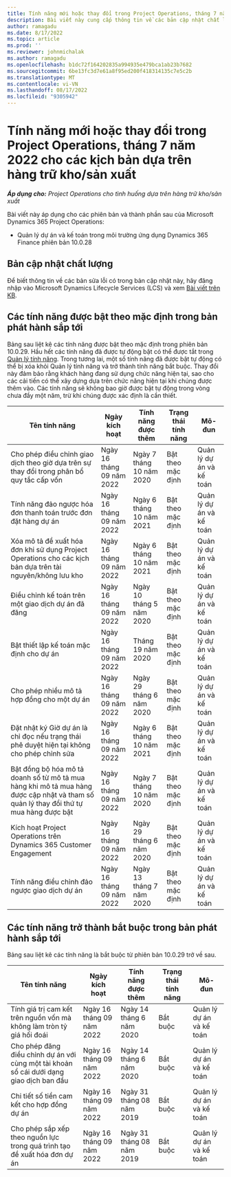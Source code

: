 ```yaml
---
title: Tính năng mới hoặc thay đổi trong Project Operations, tháng 7 năm 2022 cho các kịch bản dựa trên hàng trữ kho/sản xuất
description: Bài viết này cung cấp thông tin về các bản cập nhật chất lượng có trong bản phát hành tháng 7 năm 2022 của Microsoft Dynamics 365 Project Operations cho các kịch bản dựa trên hàng trữ kho/sản xuất.
author: ramagadu
ms.date: 8/17/2022
ms.topic: article
ms.prod: ''
ms.reviewer: johnmichalak
ms.author: ramagadu
ms.openlocfilehash: b1dc72f164202835a994935e479bca1ab23b7682
ms.sourcegitcommit: 6be13fc3d7e61a8f95ed200f418314135c7e5c2b
ms.translationtype: MT
ms.contentlocale: vi-VN
ms.lasthandoff: 08/17/2022
ms.locfileid: "9305942"
---
```

# <a name="whats-new-or-changed-in-project-operations-july-2022-for-stockedproduction-based-scenarios"></a>Tính năng mới hoặc thay đổi trong Project Operations, tháng 7 năm 2022 cho các kịch bản dựa trên hàng trữ kho/sản xuất

_**Áp dụng cho:** Project Operations cho tình huống dựa trên hàng trữ kho/sản xuất_

Bài viết này áp dụng cho các phiên bản và thành phần sau của Microsoft Dynamics 365 Project Operations:

- Quản lý dự án và kế toán trong môi trường ứng dụng Dynamics 365 Finance phiên bản 10.0.28

## <a name="quality-updates"></a>Bản cập nhật chất lượng

Để biết thông tin về các bản sửa lỗi có trong bản cập nhật này, hãy đăng nhập vào Microsoft Dynamics Lifecycle Services (LCS) và xem [Bài viết trên KB](https://fix.lcs.dynamics.com/Issue/Details?bugId=694438).

## <a name="features-turned-on-by-default-in-upcoming-release"></a>Các tính năng được bật theo mặc định trong bản phát hành sắp tới

Bảng sau liệt kê các tính năng được bật theo mặc định trong phiên bản 10.0.29. Hầu hết các tính năng đã được tự động bật có thể được tắt trong [Quản lý tính năng](/dynamics365/fin-ops-core/fin-ops/get-started/feature-management/feature-management-overview). Trong tương lai, một số tính năng đã được bật tự động có thể bị xóa khỏi Quản lý tính năng và trở thành tính năng bắt buộc. Thay đổi này đảm bảo rằng khách hàng đang sử dụng chức năng hiện tại, sao cho các cải tiến có thể xây dựng dựa trên chức năng hiện tại khi chúng được thêm vào. Các tính năng sẽ không bao giờ được bật tự động trong vòng chưa đầy một năm, trừ khi chúng được xác định là cần thiết.

| Tên tính năng | Ngày kích hoạt | Tính năng được thêm | Trạng thái tính năng | Mô-đun |
| --- | --- | --- |--- |--- |
| Cho phép điều chỉnh giao dịch theo giờ dựa trên sự thay đổi trong phân bổ quy tắc cấp vốn | Ngày 16 tháng 09 năm 2022 | Ngày 7 tháng 10 năm 2020 | Bật theo mặc định | Quản lý dự án và kế toán |
| Tính năng đảo ngược hóa đơn thanh toán trước đơn đặt hàng dự án | Ngày 16 tháng 09 năm 2022 | Ngày 6 tháng 10 năm 2021 | Bật theo mặc định | Quản lý dự án và kế toán |
| Xóa mô tả đề xuất hóa đơn khi sử dụng Project Operations cho các kịch bản dựa trên tài nguyên/không lưu kho | Ngày 16 tháng 09 năm 2022 | Ngày 6 tháng 10 năm 2021 | Bật theo mặc định | Quản lý dự án và kế toán |
| Điều chỉnh kế toán trên một giao dịch dự án đã đăng | Ngày 16 tháng 09 năm 2022 | Ngày 10 tháng 5 năm 2020 | Bật theo mặc định | Quản lý dự án và kế toán |
| Bật thiết lập kế toán mặc định cho dự án | Ngày 16 tháng 09 năm 2022 | Tháng 19 năm 2020 | Bật theo mặc định | Quản lý dự án và kế toán |
| Cho phép nhiều mô tả hợp đồng cho một dự án | Ngày 16 tháng 09 năm 2022 | Ngày 29 tháng 6 năm 2020 | Bật theo mặc định | Quản lý dự án và kế toán |
| Đặt nhật ký Giờ dự án là chỉ đọc nếu trạng thái phê duyệt hiện tại không cho phép chỉnh sửa | Ngày 16 tháng 09 năm 2022 | Ngày 6 tháng 10 năm 2021 | Bật theo mặc định | Quản lý dự án và kế toán |
| Bật đồng bộ hóa mô tả doanh số từ mô tả mua hàng khi mô tả mua hàng được cập nhật và tham số quản lý thay đổi thứ tự mua hàng được bật | Ngày 16 tháng 09 năm 2022 | Ngày 7 tháng 10 năm 2020 | Bật theo mặc định | Quản lý dự án và kế toán |
| Kích hoạt Project Operations trên Dynamics 365 Customer Engagement | Ngày 16 tháng 09 năm 2022 | Ngày 29 tháng 6 năm 2020 | Bật theo mặc định | Quản lý dự án và kế toán |
| Tính năng điều chỉnh đảo ngược giao dịch dự án | Ngày 16 tháng 09 năm 2022 | Ngày 13 tháng 7 năm 2020 | Bật theo mặc định | Quản lý dự án và kế toán |

## <a name="features-that-become-mandatory-in-the-upcoming-release"></a>Các tính năng trở thành bắt buộc trong bản phát hành sắp tới

Bảng sau liệt kê các tính năng là bắt buộc từ phiên bản 10.0.29 trở về sau.

| Tên tính năng | Ngày kích hoạt | Tính năng được thêm | Trạng thái tính năng | Mô-đun |
| --- | --- | --- | --- | --- |
| Tính giá trị cam kết trên nguồn vốn mà không làm tròn tỷ giá hối đoái | Ngày 16 tháng 09 năm 2022 | Ngày 14 tháng 6 năm 2020 | Bắt buộc | Quản lý dự án và kế toán |
| Cho phép đăng điều chỉnh dự án với cùng một tài khoản sổ cái dưới dạng giao dịch ban đầu | Ngày 16 tháng 09 năm 2022 | Ngày 14 tháng 6 năm 2020 | Bắt buộc | Quản lý dự án và kế toán |
| Chi tiết số tiền cam kết cho hợp đồng dự án | Ngày 16 tháng 09 năm 2022 | Ngày 31 tháng 08 năm 2019 | Bắt buộc | Quản lý dự án và kế toán |
| Cho phép sắp xếp theo nguồn lực trong quá trình tạo đề xuất hóa đơn dự án | Ngày 16 tháng 09 năm 2022 | Ngày 31 tháng 08 năm 2019 | Bắt buộc | Quản lý dự án và kế toán |

